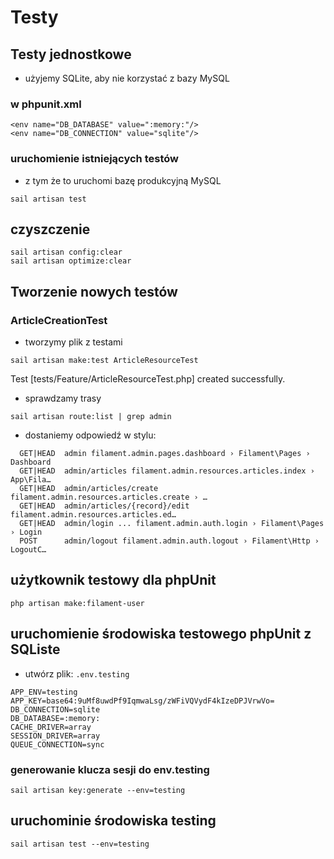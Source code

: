 # Testy

## Testy jednostkowe

- użyjemy SQLite, aby nie korzystać z bazy MySQL

### w phpunit.xml 
```
<env name="DB_DATABASE" value=":memory:"/>
<env name="DB_CONNECTION" value="sqlite"/>
```
### uruchomienie istniejących testów
- z tym że to uruchomi bazę produkcyjną MySQL
```
sail artisan test
```

## czyszczenie 

```
sail artisan config:clear
sail artisan optimize:clear
```

## Tworzenie nowych testów

### ArticleCreationTest

- tworzymy plik z testami
```
sail artisan make:test ArticleResourceTest
```
Test [tests/Feature/ArticleResourceTest.php] created successfully.

- sprawdzamy trasy
```
sail artisan route:list | grep admin
```
- dostaniemy odpowiedź w stylu:
```
  GET|HEAD  admin filament.admin.pages.dashboard › Filament\Pages › Dashboard
  GET|HEAD  admin/articles filament.admin.resources.articles.index › App\Fila…
  GET|HEAD  admin/articles/create filament.admin.resources.articles.create › …
  GET|HEAD  admin/articles/{record}/edit filament.admin.resources.articles.ed…
  GET|HEAD  admin/login ... filament.admin.auth.login › Filament\Pages › Login
  POST      admin/logout filament.admin.auth.logout › Filament\Http › LogoutC…

```

## użytkownik testowy dla phpUnit

```php artisan make:filament-user```

## uruchomienie środowiska testowego phpUnit z SQListe

- utwórz plik: `.env.testing`

```
APP_ENV=testing
APP_KEY=base64:9uMf8uwdPf9IqmwaLsg/zWFiVQVydF4kIzeDPJVrwVo=
DB_CONNECTION=sqlite
DB_DATABASE=:memory:
CACHE_DRIVER=array
SESSION_DRIVER=array
QUEUE_CONNECTION=sync
```
### generowanie klucza sesji do env.testing

```
sail artisan key:generate --env=testing
```

## uruchominie środowiska testing

```
sail artisan test --env=testing
```

